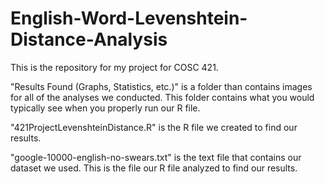 # English-Word-Levenshtein-Distance-Analysis
This is the repository for my project for COSC 421. 

"Results Found (Graphs, Statistics, etc.)" is a folder than contains images for all of the analyses we conducted. 
This folder contains what you would typically see when you properly run our R file. 

"421ProjectLevenshteinDistance.R" is the R file we created to find our results.

"google-10000-english-no-swears.txt" is the text file that contains our dataset we used. This is the file our R file analyzed 
to find our results. 
